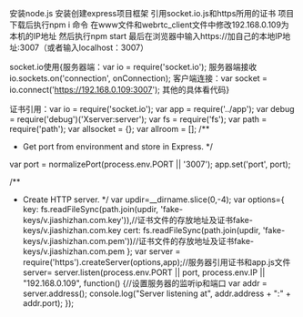 安装node.js
安装创建express项目框架
引用socket.io.js和https所用的证书
项目下载后执行npm i 命令
在www文件和webrtc_client文件中修改192.168.0.109为本机的IP地址
然后执行npm start
最后在浏览器中输入https://加自己的本地IP地址:3007（或者输入localhost：3007）

socket.io使用{服务器端：var io = require('socket.io');   服务器端接收io.sockets.on('connection', onConnection);   客户端连接：var socket = io.connect('https://192.168.0.109:3007'); 其他的具体看代码}


证书引用：var io = require('socket.io');
var app = require('../app');
var debug = require('debug')('Xserver:server');
var fs = require('fs');
var path = require('path');
var allsocket = {};
var allroom = [];
/**
 * Get port from environment and store in Express.
 */

var port = normalizePort(process.env.PORT || '3007');
app.set('port', port);

/**
 * Create HTTP server.
 */
var updir=__dirname.slice(0,-4);
var  options={
    key: fs.readFileSync(path.join(updir, 'fake-keys/v.jiashizhan.com.key')),//证书文件的存放地址及证书fake-keys/v.jiashizhan.com.key
    cert: fs.readFileSync(path.join(updir, 'fake-keys/v.jiashizhan.com.pem'))//证书文件的存放地址及证书fake-keys/v.jiashizhan.com.pem
};
var server = require('https').createServer(options,app);//服务器引用证书和app.js文件
server= server.listen(process.env.PORT || port, process.env.IP || "192.168.0.109", function() {//设置服务器的监听ip和端口
    var addr = server.address();
    console.log("Server listening at", addr.address + ":" + addr.port);
});
